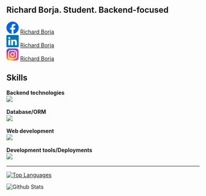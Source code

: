 ## Richard Borja. Student. Backend-focused

<div>
  <img src="https://raw.githubusercontent.com/CLorant/readme-social-icons/main/small/filled/facebook.svg" />
  <a href="https://www.facebook.com/retsbook">Richard Borja</a>
</div>
<div style={display: flex; align-items: center; gap: 1rem;}>
  <img src="https://raw.githubusercontent.com/CLorant/readme-social-icons/main/small/filled/linkedin.svg" />
  <a href="https://www.linkedin.com/in/richard-borja">Richard Borja</a>
</div>
<div style={display: flex; align-items: center; gap: 1rem;}>
  <img src="https://raw.githubusercontent.com/CLorant/readme-social-icons/main/small/filled/instagram.svg" />
  <a href="https://www.instagram.com/retstagramm">Richard Borja</a>
</div>

## Skills

**Backend technologies**
<br/>
<img src="https://skillicons.dev/icons?i=typescript,express,nestjs,apollo&theme=dark" />

**Database/ORM**
<br/>
<img src="https://skillicons.dev/icons?i=mysql,postgres,redis,sqlite,prisma,supabase&theme=dark" />

**Web development**
<br/>
<img src="https://skillicons.dev/icons?i=angular,reactivex,react,nextjs,bootstrap,figma,sass,tailwind&theme=dark" />

**Development tools/Deployments**
<br/>
<img src="https://skillicons.dev/icons?i=neovim,bash,vercel,docker,git,postman&theme=dark" />


---

[![Top Languages](https://github-readme-stats.vercel.app/api/top-langs/?username=retsaeiouu&show_icons=true&hide_border=true&langs_count=14&hide=lua&exclude_repo=Mongo&layout=compact)](https://github.com/retsaeiouu)

<img alt="Github Stats" src="https://github-readme-stats.vercel.app/api?username=retsaeiouu&exclude_repo=Mongo&show=reviews,prs_merged,prs_merged_percentage&show_icons=true&hide_border=true" />
